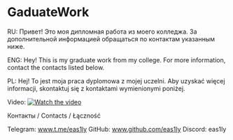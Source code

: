 # GaduateWork

RU: Привет! Это моя дипломная работа из моего колледжа. За дополнительной информацией обращаться по контактам указанным ниже. 

ENG: Hey! This is my graduate work from my college. For more information, contact the contacts listed below.

PL: Hej! To jest moja praca dyplomowa z mojej uczelni. Aby uzyskać więcej informacji, skontaktuj się z kontaktami wymienionymi poniżej.



Video:
[![Watch the video](https://i.postimg.cc/GtyV2HrZ/2024-06-18-153744.png)]([https://youtu.be/vt5fpE0bzSY](https://youtu.be/f5IUcFsif_g?si=7JOvO_vTWFh8-Ttv))

Контакты / Contacts / Łączność

Telegram: www.t.me/eas1ly
GitHub: www.github.com/eas1Iy
Discord: eas1ly
